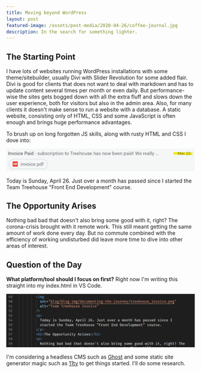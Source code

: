 ```yaml
---
title: Moving beyond WordPress
layout: post
featured-image: /assets/post-media/2020-04-26/coffee-journal.jpg
description: In the search for something lighter.
---
```


## The Starting Point

I have lots of websites running WordPress installations with some theme/sitebuilder, usually Divi with Slider Revolution for some added flair. Divi is good for clients that does not want to deal with markdown and has to update content several times per month or even daily. But performance-wise the sites gets bogged down with all the extra fluff and slows down the user experience, both for visitors but also in the admin area. Also, for many clients it doesn't make sense to run a website with a database. A static website, consisting only of HTML, CSS and some JavaScript is often enough and brings huge performance advantages.

To brush up on long forgotten JS skills, along with rusty HTML and CSS I dove into:

![Team Treehouse Invoice](/assets/post-media/2020-04-26/treehouse_invoice.png "Team Treehouse Invoice")

Today is Sunday, April 26. Just over a month has passed since I started
the Team Treehouse "Front End Development" course.

## The Opportunity Arises

Nothing bad bad that doesn't also bring some good with it, right? The
corona-crisis brought with it remote work. This still meant getting the
same amount of work done every day. But no commute combined with the
efficiency of working undisturbed did leave more time to dive into other
areas of interest.

## Question of the Day

**What platform/tool should I focus on first?**
Right now I'm writing this straight into my index.html in VS Code.

![VS Code editor](/assets/post-media/2020-04-26/html-edit.png "VS Code editor")

I'm considering a headless CMS such as
[Ghost](https://ghost.org/) and some static site generator magic
such as [11ty](https://www.11ty.dev/) to get things started. I'll do some research.
